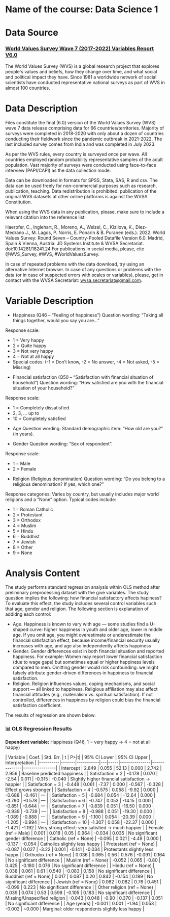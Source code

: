# Name of the course: Data Science 1

# Data Source
### [World Values Survey Wave 7 (2017-2022) Variables Report V6.0](https://www.worldvaluessurvey.org/WVSDocumentationWV7.jsp) 
The World Values Survey (WVS) is a global research project that explores people's values and beliefs, how they change over time, and what social and political impact they have. Since 1981 a worldwide network of social scientists have conducted representative national surveys as part of WVS in almost 100 countries.

# Data Description

Files constitute the final (6.0) version of the World Values Survey (WVS) wave 7 data release comprising data for 66 countries/territories. Majority of surveys were completed in 2018-2020 with only about a dozen of countries conducting their fieldwork since the pandemic outbreak in 2021-2022. The last included survey comes from India and was completed in July 2023.

As per the WVS rules, every country is surveyed once per wave. All countries employed random probability representative samples of the adult population. Vast majority of surveys were conducted using face-to-face interview (PAPI/CAPI) as the data collection mode.

Data can be downloaded in formats for SPSS, Stata, SAS, R and csv. The data can be used freely for non-commercial purposes such as research, publication, teaching. Data redistribution is prohibited: publication of the original WVS datasets at other online platforms is against the WVSA Constitution.

When using the WVS data in any publication, please, make sure to include a relevant citation into the reference list:

Haerpfer, C., Inglehart, R., Moreno, A., Welzel, C., Kizilova, K., Diez-Medrano J., M. Lagos, P. Norris, E. Ponarin & B. Puranen (eds.). 2022. World Values Survey: Round Seven – Country-Pooled Datafile Version 6.0. Madrid, Spain & Vienna, Austria: JD Systems Institute & WVSA Secretariat. doi:10.14281/18241.24
For publications in social media, please, cite @WVS_Survey, #WVS, #WorldValuesSurvey.

In case of repeated problems with the data download, try using an alternative Internet browser. In case of any questions or problems with the data (or in case of suspected errors with scales or variables), please, get in contact with the WVSA Secretariat: wvsa.secretariat@gmail.com.

# Variable Description

* Happiness (Q46 – “Feeling of happiness”)
Question wording: “Taking all things together, would you say you are…”

Response scale:
- 1 = Very happy
- 2 = Quite happy
- 3 = Not very happy
- 4 = Not at all happy
- Special codes: (-1 = Don’t know, -2 = No answer, -4 = Not asked, -5 = Missing)

* Financial satisfaction (Q50 – “Satisfaction with financial situation of household”)
Question wording: “How satisfied are you with the financial situation of your household?”

Response scale:
- 1 = Completely dissatisfied
- 2, 3, … up to
- 10 = Completely satisfied

* Age
Question wording: Standard demographic item: “How old are you?” (in years).

* Gender
Question wording: “Sex of respondent”.

Response scale:
- 1 = Male
- 2 = Female

* Religion (Religious denomination)
Question wording: “Do you belong to a religious denomination? If yes, which one?”

Response categories: Varies by country, but usually includes major world religions and a “None” option. Typical codes include:
- 1 = Roman Catholic
- 2 = Protestant
- 3 = Orthodox
- 4 = Muslim
- 5 = Hindu
- 6 = Buddhist
- 7 = Jewish
- 8 = Other
- 9 = None

# Analysis Content
The study performs standard regression analysis within OLS method after preliminary preprocessing dataset with the give variables. The study question implies the following: how financial satisfactory affects hapiness? To evaluate this effect, the study includes several control variables such that age, gender and religion.
The following section is explanation of addidng each control: 
* Age. Happiness is known to vary with age — some studies find a U-shaped curve: higher happiness in youth and older age, lower in middle age. If you omit age, you might overestimate or underestimate the financial satisfaction effect, because income/financial security usually increases with age, and age also independently affects happiness
* Gender. Gender differences exist in both financial situation and reported happiness. For example: Women may report lower financial satisfaction (due to wage gaps) but sometimes equal or higher happiness levels compared to men. Omitting gender would risk confounding: we might falsely attribute gender-driven differences in happiness to financial satisfaction.
* Religion. Religion influences values, coping mechanisms, and social support — all linked to happiness. Religious affiliation may also affect financial attitudes (e.g., materialism vs. spiritual satisfaction). If not controlled, differences in happiness by religion could bias the financial satisfaction coefficient.

The results of regression are shown below: 

### 📊 OLS Regression Results  

**Dependent variable:** Happiness (Q46, 1 = very happy → 4 = not at all happy)

| Variable | Coef. | Std. Err. | t | P>|t| | 95% CI Lower | 95% CI Upper | Interpretation |
|----------|-------|-----------|---|-----|---------------|--------------|----------------|
| Intercept | 2.849 | 0.055 | 52.13 | 0.000 | 2.742 | 2.956 | Baseline predicted happiness |
| Satisfaction = 2 | -0.178 | 0.070 | -2.54 | 0.011 | -0.315 | -0.040 | Slightly higher financial satisfaction → happier |
| Satisfaction = 3 | -0.448 | 0.061 | -7.37 | 0.000 | -0.567 | -0.328 | Effect grows stronger |
| Satisfaction = 4 | -0.575 | 0.058 | -9.92 | 0.000 | -0.688 | -0.461 | — |
| Satisfaction = 5 | -0.684 | 0.054 | -12.64 | 0.000 | -0.790 | -0.578 | — |
| Satisfaction = 6 | -0.747 | 0.053 | -14.15 | 0.000 | -0.851 | -0.644 | — |
| Satisfaction = 7 | -0.839 | 0.051 | -16.50 | 0.000 | -0.939 | -0.739 | — |
| Satisfaction = 8 | -0.988 | 0.051 | -19.30 | 0.000 | -1.089 | -0.888 | — |
| Satisfaction = 9 | -1.100 | 0.054 | -20.39 | 0.000 | -1.205 | -0.994 | — |
| Satisfaction = 10 | -1.307 | 0.058 | -22.37 | 0.000 | -1.421 | -1.192 | Very strong effect: very satisfied → much happier |
| Female (ref = Male) | 0.001 | 0.018 | 0.05 | 0.964 | -0.034 | 0.035 | No significant gender difference |
| Catholic (ref = None) | -0.095 | 0.021 | -4.49 | 0.000 | -0.137 | -0.054 | Catholics slightly less happy |
| Protestant (ref = None) | -0.087 | 0.027 | -3.22 | 0.001 | -0.141 | -0.034 | Protestants slightly less happy |
| Orthodox (ref = None) | 0.036 | 0.065 | 0.56 | 0.576 | -0.091 | 0.164 | No significant difference |
| Muslim (ref = None) | -0.052 | 0.065 | -0.80 | 0.425 | -0.180 | 0.076 | No significant difference |
| Hindu (ref = None) | 0.038 | 0.061 | 0.61 | 0.540 | -0.083 | 0.158 | No significant difference |
| Buddhist (ref = None) | 0.017 | 0.087 | 0.20 | 0.842 | -0.154 | 0.189 | No significant difference |
| Jewish (ref = None) | 0.062 | 0.082 | 0.76 | 0.451 | -0.099 | 0.223 | No significant difference |
| Other religion (ref = None) | 0.039 | 0.074 | 0.53 | 0.598 | -0.105 | 0.183 | No significant difference |
| Missing/Unspecified religion | -0.043 | 0.048 | -0.90 | 0.370 | -0.137 | 0.051 | No significant difference |
| Age (years) | -0.001 | 0.001 | -1.94 | 0.053 | -0.002 | ~0.000 | Marginal: older respondents slightly less happy |



